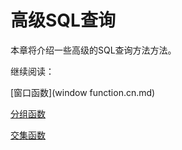 # 高级SQL查询

本章将介绍一些高级的SQL查询方法方法。

继续阅读：

[窗口函数](window function.cn.md)

[分组函数](grouping_sets.cn.md)

[交集函数](intersect_count.cn.md)


